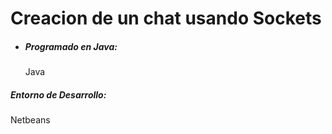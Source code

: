 <h1>Creacion de un chat usando Sockets</h1>
<ul>
  <li><h5>Programado en Java:</h5>
<label>Java</label></li>
</ul>

<h5>Entorno de Desarrollo: </h5>
<label>Netbeans</label>
